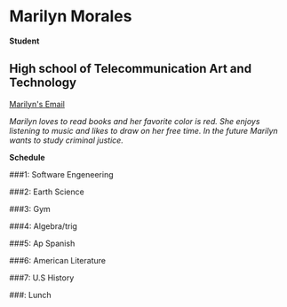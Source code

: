 # Marilyn Morales

**Student** 

## High school of Telecommunication Art and Technology 

[Marilyn's Email](marilynm7682@hstat.org)

_Marilyn loves to read books and her favorite color is red. She enjoys listening to music and likes to draw on her free time. In the future Marilyn wants to study criminal justice._

**Schedule**

###1: Software Engeneering 

###2: Earth Science

###3: Gym

###4: Algebra/trig

###5: Ap Spanish

###6: American Literature

###7: U.S History

###: Lunch